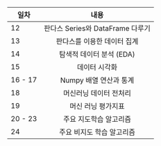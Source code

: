 
| 일차 | 내용 |
| --- | :-: |
| 12 | 판다스 Series와 DataFrame 다루기 |
| 13 | 판다스를 이용한 데이터 집계 |
| 14 | 탐색적 데이터 분석 (EDA) |
| 15 | 데이터 시각화 |
| 16 - 17 | Numpy 배열 연산과 통계 |
| 18 | 머신러닝 데이터 전처리 |
| 19 | 머신 러닝 평가지표 |
| 20 - 23 | 주요 지도학습 알고리즘 |
| 24 | 주요 비지도 학습 알고리즘 |
